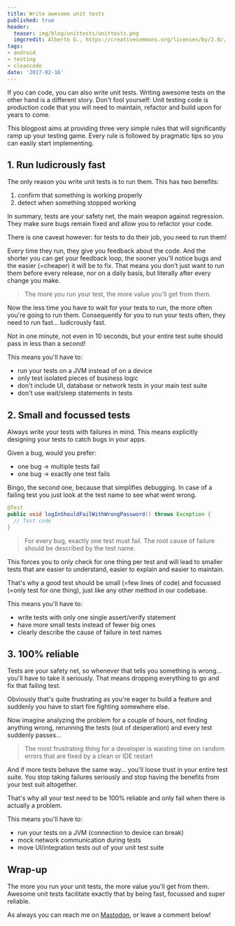 ```yaml
---
title: Write awesome unit tests
published: true
header:
  teaser: img/blog/unittests/unittests.png
  imgcredit: Alberto G., https://creativecommons.org/licenses/by/2.0/, cropped
tags:
- android
- testing
- cleancode
date: '2017-02-16'
---
```


If you can code, you can also write unit tests. Writing awesome tests on the other hand is a different story. Don't fool yourself: Unit testing code is production code that you will need to maintain, refactor and build upon for years to come.

This blogpost aims at providing three very simple rules that will significantly ramp up your testing game. Every rule is followed by pragmatic tips so you can easily start implementing.


## 1. Run ludicrously fast
The only reason you write unit tests is to run them. This has two benefits:

1. confirm that something is working properly
2. detect when something stopped working

In summary, tests are your safety net, the main weapon against regression. They make sure bugs remain fixed and allow you to refactor your code.

There is one caveat however: for tests to do their job, you need to run them!

Every time they run, they give you feedback about the code. And the shorter you can get your feedback loop, the sooner you'll notice bugs and the easier (=cheaper) it will be to fix. That means you don't just want to run them before every release, nor on a daily basis, but literally after every change you make.

> The more you run your test, the more value you'll get from them.

Now the less time you have to wait for your tests to run, the more often you're going to run them. Consequently for you to run your tests often, they need to run fast... ludicrously fast.

Not in one minute, not even in 10 seconds, but your entire test suite should pass in less than a second!

This means you'll have to:

- run your tests on a JVM instead of on a device
- only test isolated pieces of business logic
- don't include UI, database or network tests in your main test suite
- don't use wait/sleep statements in tests


## 2. Small and focussed tests
Always write your tests with failures in mind. This means explicitly designing your tests to catch bugs in your apps.

Given a bug, would you prefer:

- one bug -> multiple tests fail
- one bug -> exactly one test fails

Bingo, the second one, because that simplifies debugging. In case of a failing test you just look at the test name to see what went wrong.

```java
@Test
public void logInShouldFailWithWrongPassword() throws Exception {
  // Test code
}
```

>For every bug, exactly one test must fail. The root cause of failure should be described by the test name.

This forces you to only check for one thing per test and will lead to smaller tests that are easier to understand, easier to explain and easier to maintain.

That's why a good test should be small (=few lines of code) and focussed (=only test for one thing), just like any other method in our codebase.

This means you'll have to:

- write tests with only one single assert/verify statement
- have more small tests instead of fewer big ones
- clearly describe the cause of failure in test names


## 3. 100% reliable
Tests are your safety net, so whenever that tells you something is wrong... you'll have to take it seriously. That means dropping everything to go and fix that failing test.

Obviously that's quite frustrating as you're eager to build a feature and suddenly you have to start fire fighting somewhere else.

Now imagine analyzing the problem for a couple of hours, not finding anything wrong, rerunning the tests (out of desperation) and every test suddenly passes...

>The most frustrating thing for a developer is waisting time on random errors that are fixed by a clean or IDE restart

And if more tests behave the same way... you'll loose trust in your entire test suite. You stop taking failures seriously and stop having the benefits from your test suit altogether.

That's why all your test need to be 100% reliable and only fail when there is actually a problem.

This means you'll have to:

- run your tests on a JVM (connection to device can break)
- mock network communication during tests
- move UI/integration tests out of your unit test suite


## Wrap-up
The more you run your unit tests, the more value you'll get from them. Awesome unit tests facilitate exactly that by being fast, focussed and super reliable.

As always you can reach me on [Mastodon](https://androiddev.social/@Jeroenmols), or leave a comment below!
